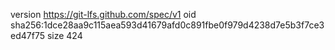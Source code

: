 version https://git-lfs.github.com/spec/v1
oid sha256:1dce28aa9c115aea593d41679afd0c891fbe0f979d4238d7e5b3f7ce3ed47f75
size 424
